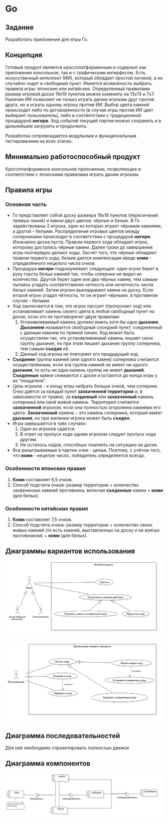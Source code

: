 # Go

## Задание
  Разработать приложение для игры Го.

## Концепция
  Готовый продукт является кроссплатформенным и содержит как приложение консольное, так и с графическим интерфесом. Есть искусственный интеллект (ИИ), который обладает простой логикой, а не случайно ходит в свободный пункт. Имеется возможность выбрать правила игры: японские или китайские. Определенный правилами размер игровой доски 19х19 пунктов можно изменить на 13х13 и 7х7. Наличие ИИ позволяет не только играть двоим игрокам друг против друга, но и играть одному игроку против ИИ. Выбор цвета камней происходит либо по договоренности (в случае игры против ИИ цвет выбирает пользователь), либо в соответствии с традиционной процедурой __нигири__. Ход событий текущей партии можно сохранить и в дальнейшем загрузить и продолжить. 
  
  Разработка сопровождается модульным и функциональным тестированием на всех этапах.

## Минимально работоспособный продукт
 Кроссплатформеное консольное приложение, позволяющее в соответствии с японскими правилами играть двоим игрокам.
 
## Правила игры

### Основная часть
  * Го представляет собой доску размера 19х19 пунктов (пересечений прямых линий) и камни двух цветов: чёрные и белые. В Го задействованы 2 игрока, один из которых играет чёрными камнями, а другой - белыми. Распределение игровых цветов между соперниками происходит в соответствии с процедурой __нигири__. Изначално доска пуста. Правом первого хода обладает игрок, которому достались чёрные камни. Далее гроки до завершения игры поочерёдно делают ходы. Засчёт того, что чёрные обладают правом первого хода, белым дается компенсация ввиде __коми__ - определённого нецелого числа очков.
  * Процедура __нигири__ подразумевает следующее: один игрок берет в руку горсть белых камней так, чтобы соперник не видел их количество. Другой берет один или два чёрных камня, тем самым пытаясь угадать соответственно четность или нечетность числа белых камней. Затем игроки выкладывают камни на доску. Если второй игрок угадал чётность, то он играет чёрными, в противном случае - белыми.
  * Ход заключается в том, что игрок пассует (пропускает ход) или устанавливает камень своего цвета в любой свободный пункт на доске, если это не противоречит двум правилам:
    1. Устанавливаемый камень должен иметь хотя бы одно __дыхание__. __Дыханием__ называется свободный соседний пункт, соединенный с данным камнем по прямой линии. Ход может быть осуществлен так, что устанавливаемый камень лишает свою группу дыхания, но при этом лишает дыхания группу соперника, тем самым __съедая__ её.
    2. Данный ход игрока не повторяет его предыдущий ход.
  * __Съедение__ группы камней (или одного камня) соперника считается осуществлённым, если эта группа камней не имеет
    ни одного __дыхания__, то есть ни один камень группы не имеет __дыханий__. __Съеденные__ камни снимаются с доски и остаются до
    конца игры у их "поедателя".
  * Цель игроков - к концу игры набрать больше очков, чем соперник. Очко даётся за каждый пункт __захваченной территории__ и, в зависимости от правил, за __съеденный__ или __захваченный__ камень соперника или свой живой камень. Территория считается __захваченной__ игроком, если она полностью огорожена камнями его цвета. __Захваченный__ камень - это камень соперника, который имеет __дыхания__, но при желании игрока может быть __съеден__.
  * Игра завершается в трёх случаях:
    1. Один из игроков сдается.
    2. В ответ на пропуск хода одним игроком следует пропуск хода другим.
    3. Не осталось ходов, способных повлиять на ситуацию на доске.
  * Все разыгрываемые в партии очки - целые. Поэтому, с учётом того, что __коми__ - нецелое число, победитель определяется всегда.

### Особенности японских правил
  1. __Коми__ составляет 6,5 очков.
  2. Способ подсчета очков: размер территории + количество захваченных камней противника, включая __съеденные__ камни + __коми__ (для белых).
  
### Особенности китайских правил
  1. __Коми__ составляет 7,5 очков.
  2. Способ подсчета очков: размер территории + количество своих живых камней (то есть камней, выставленных на доску и не взятых противником) + __коми__ (для белых).
  
## Диаграммы вариантов использования
![UseCaseGameProcess](report/UMLdiagrams/UseCase/UseCaseGameProcess.png)

![UseCaseGameOrganisation](report/UMLdiagrams/UseCase/UseCaseGameOrganisaton.png)
## Диаграмма последовательностей
Для неё необходимо спроектировать полностью движок
## Диаграмма компонентов
![Component](report/UMLdiagrams/Component/Component.png)
